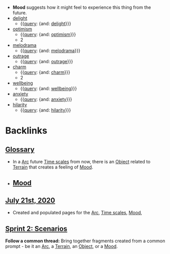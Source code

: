 - **Mood** suggests how it might feel to experience this thing from the future.
- [delight](<delight.md>)
    - {{[query](<query.md>): {and: [delight](<delight.md>)}}}
- [optimism](<optimism.md>)
    - {{[query](<query.md>): {and: [optimism](<optimism.md>)}}}
    - 2
- [melodrama](<melodrama.md>)
    - {{[query](<query.md>): {and: [melodrama](<melodrama.md>)}}}
- [outrage](<outrage.md>)
    - {{[query](<query.md>): {and: [outrage](<outrage.md>)}}}
- [charm](<charm.md>)
    - {{[query](<query.md>): {and: [charm](<charm.md>)}}}
    - 2
- [wellbeing](<wellbeing.md>)
    - {{[query](<query.md>): {and: [wellbeing](<wellbeing.md>)}}}
- [anxiety](<anxiety.md>)
    - {{[query](<query.md>): {and: [anxiety](<anxiety.md>)}}}
- [hilarity](<hilarity.md>)
    - {{[query](<query.md>): {and: [hilarity](<hilarity.md>)}}}

# Backlinks
## [Glossary](<Glossary.md>)
- In a [Arc](<Arc.md>) future [Time scales](<Time scales.md>) from now, there is an [Object](<Object.md>) related to [Terrain](<Terrain.md>) that creates a feeling of [Mood](<Mood.md>).

- ## [Mood](<Mood.md>)

## [July 21st, 2020](<July 21st, 2020.md>)
- Created and populated pages for the [Arc](<Arc.md>), [Time scales](<Time scales.md>), [Mood](<Mood.md>),

## [Sprint 2: Scenarios](<Sprint 2: Scenarios.md>)
**Follow a common thread:** Bring together fragments created from a common prompt - be it an [Arc](<Arc.md>), a [Terrain](<Terrain.md>), an [Object](<Object.md>), or a [Mood](<Mood.md>).

